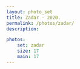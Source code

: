 ```yaml
---
layout: photo_set
title: Zadar - 2020.
permalink: /photos/zadar/
description: 

photos:
    set: zadar
    size: 17
    main: 17
---
```

